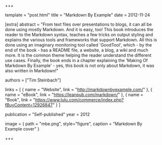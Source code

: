 +++

template = "post.html"
title = "Markdown By Example"
date = 2012-11-24

[extra]
abstract = "From text files over presentations to blogs, it can all be done using mostly Markdown. And it is easy, too! This book introduces the reader to the Markdown syntax, teaches a few tricks on output styling and explains the various tools and frameworks that support Markdown. All this is done using an imaginary monitoring tool called 'GoodTool', which - by the end of the book - has a README file, a website, a blog, a wiki and much more. It is the common theme helping the reader understand the different use cases. Finally, the book ends in a chapter explaining the 'Making Of Markdown By Example' - yes, this book is not only about Markdown, it was also written in Markdown!"

authors = ["Tim Steinbach"]

links = [
    { name = "Website", link = "http://markdownbyexample.com/" },
    { name = "eBook", link = "https://leanpub.com/markdown/" },
    { name = "Book", link = "https://www.lulu.com/commerce/index.php?fBuyContent=12926847" }
]

publication = "Self-published"
year = 2012

image = { path = "mbe.png", style="figure", caption = "Markdown By Example cover" }

+++
